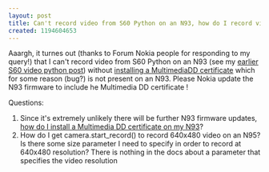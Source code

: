 ```yaml
---
layout: post
title: Can't record video from S60 Python on an N93, how do I record video at 640x480?
created: 1194604653
---
```

<p>Aaargh, it turnes out (thanks to Forum Nokia people for responding to my query!) that I can&#39;t record video from S60 Python on an N93 (see my <a href="/archives/2007/10/21/how-do-i-record-a-video-using-s60-python-1-4-1">earlier S60 video python post</a>) without <a href="http://discussion.forum.nokia.com/forum/showpost.php?p=357815&amp;postcount=21">installing a MultimediaDD certificate</a> which for some reason (bug?) is not present on an N93. Please Nokia update the N93 firmware to include he Multimedia DD certificate !</p><p>Questions:</p><ol><li>Since it&#39;s extremely unlikely there will be further N93 firmware updates, <a href="http://discussion.forum.nokia.com/forum/showthread.php?t=119651">how do I install a Multimedia DD certificate on my N93</a>? <br /></li><li>How do I get camera.start_record() to record 640x480 video on an N95? Is there some size parameter I need to specify  in order to record at 640x480 resolution? There is nothing in the docs about a parameter that specifies the video resolution </li></ol><p>&nbsp;</p>
